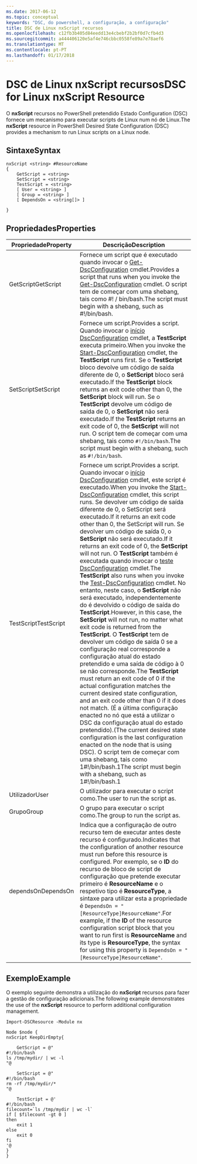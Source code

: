 ```yaml
---
ms.date: 2017-06-12
ms.topic: conceptual
keywords: "DSC, do powershell, a configuração, a configuração"
title: DSC de Linux nxScript recursos
ms.openlocfilehash: c12fb3b405d84eedd13e4cbebf2b2bf0d7cfb4d3
ms.sourcegitcommit: a444406120e5af4e746cbbc0558fe89a7e78aef6
ms.translationtype: MT
ms.contentlocale: pt-PT
ms.lasthandoff: 01/17/2018
---
```

# <a name="dsc-for-linux-nxscript-resource"></a><span data-ttu-id="09562-103">DSC de Linux nxScript recursos</span><span class="sxs-lookup"><span data-stu-id="09562-103">DSC for Linux nxScript Resource</span></span>

<span data-ttu-id="09562-104">O **nxScript** recursos no PowerShell pretendido Estado Configuration (DSC) fornece um mecanismo para executar scripts de Linux num nó de Linux.</span><span class="sxs-lookup"><span data-stu-id="09562-104">The **nxScript** resource in PowerShell Desired State Configuration (DSC) provides a mechanism to run Linux scripts on a Linux node.</span></span>

## <a name="syntax"></a><span data-ttu-id="09562-105">Sintaxe</span><span class="sxs-lookup"><span data-stu-id="09562-105">Syntax</span></span>

```
nxScript <string> #ResourceName
{
    GetScript = <string>
    SetScript = <string>
    TestScript = <string>
    [ User = <string> ]
    [ Group = <string> ]
    [ DependsOn = <string[]> ]

}
```

## <a name="properties"></a><span data-ttu-id="09562-106">Propriedades</span><span class="sxs-lookup"><span data-stu-id="09562-106">Properties</span></span>

|  <span data-ttu-id="09562-107">Propriedade</span><span class="sxs-lookup"><span data-stu-id="09562-107">Property</span></span> |  <span data-ttu-id="09562-108">Descrição</span><span class="sxs-lookup"><span data-stu-id="09562-108">Description</span></span> | 
|---|---|
| <span data-ttu-id="09562-109">GetScript</span><span class="sxs-lookup"><span data-stu-id="09562-109">GetScript</span></span>| <span data-ttu-id="09562-110">Fornece um script que é executado quando invocar o [Get-DscConfiguration](https://technet.microsoft.com/en-us/library/dn521625.aspx) cmdlet.</span><span class="sxs-lookup"><span data-stu-id="09562-110">Provides a script that runs when you invoke the [Get-DscConfiguration](https://technet.microsoft.com/en-us/library/dn521625.aspx) cmdlet.</span></span> <span data-ttu-id="09562-111">O script tem de começar com uma shebang, tais como #! / bin/bash.</span><span class="sxs-lookup"><span data-stu-id="09562-111">The script must begin with a shebang, such as #!/bin/bash.</span></span>| 
| <span data-ttu-id="09562-112">SetScript</span><span class="sxs-lookup"><span data-stu-id="09562-112">SetScript</span></span>| <span data-ttu-id="09562-113">Fornece um script.</span><span class="sxs-lookup"><span data-stu-id="09562-113">Provides a script.</span></span> <span data-ttu-id="09562-114">Quando invocar o [início DscConfiguration](https://technet.microsoft.com/en-us/library/dn521623.aspx) cmdlet, a **TestScript** executa primeiro.</span><span class="sxs-lookup"><span data-stu-id="09562-114">When you invoke the [Start-DscConfiguration](https://technet.microsoft.com/en-us/library/dn521623.aspx) cmdlet, the **TestScript** runs first.</span></span> <span data-ttu-id="09562-115">Se o **TestScript** bloco devolve um código de saída diferente de 0, o **SetScript** bloco será executado.</span><span class="sxs-lookup"><span data-stu-id="09562-115">If the **TestScript** block returns an exit code other than 0, the **SetScript** block will run.</span></span> <span data-ttu-id="09562-116">Se o **TestScript** devolve um código de saída de 0, o **SetScript** não será executado.</span><span class="sxs-lookup"><span data-stu-id="09562-116">If the **TestScript** returns an exit code of 0, the **SetScript** will not run.</span></span> <span data-ttu-id="09562-117">O script tem de começar com uma shebang, tais como `#!/bin/bash`.</span><span class="sxs-lookup"><span data-stu-id="09562-117">The script must begin with a shebang, such as `#!/bin/bash`.</span></span>| 
| <span data-ttu-id="09562-118">TestScript</span><span class="sxs-lookup"><span data-stu-id="09562-118">TestScript</span></span>| <span data-ttu-id="09562-119">Fornece um script.</span><span class="sxs-lookup"><span data-stu-id="09562-119">Provides a script.</span></span> <span data-ttu-id="09562-120">Quando invocar o [início DscConfiguration](https://technet.microsoft.com/en-us/library/dn521623.aspx) cmdlet, este script é executado.</span><span class="sxs-lookup"><span data-stu-id="09562-120">When you invoke the [Start-DscConfiguration](https://technet.microsoft.com/en-us/library/dn521623.aspx) cmdlet, this script runs.</span></span> <span data-ttu-id="09562-121">Se devolver um código de saída diferente de 0, o SetScript será executado.</span><span class="sxs-lookup"><span data-stu-id="09562-121">If it returns an exit code other than 0, the SetScript will run.</span></span> <span data-ttu-id="09562-122">Se devolver um código de saída 0, o **SetScript** não será executado.</span><span class="sxs-lookup"><span data-stu-id="09562-122">If it returns an exit code of 0, the **SetScript** will not run.</span></span> <span data-ttu-id="09562-123">O **TestScript** também é executada quando invocar o [teste DscConfiguration](https://technet.microsoft.com/en-us/library/dn407382.aspx) cmdlet.</span><span class="sxs-lookup"><span data-stu-id="09562-123">The **TestScript** also runs when you invoke the [Test-DscConfiguration](https://technet.microsoft.com/en-us/library/dn407382.aspx) cmdlet.</span></span> <span data-ttu-id="09562-124">No entanto, neste caso, o **SetScript** não será executado, independentemente do é devolvido o código de saída do **TestScript**.</span><span class="sxs-lookup"><span data-stu-id="09562-124">However, in this case, the **SetScript** will not run, no matter what exit code is returned from the **TestScript**.</span></span> <span data-ttu-id="09562-125">O **TestScript** tem de devolver um código de saída 0 se a configuração real corresponde a configuração atual do estado pretendido e uma saída de código à 0 se não corresponde.</span><span class="sxs-lookup"><span data-stu-id="09562-125">The **TestScript** must return an exit code of 0 if the actual configuration matches the current desired state configuration, and an exit code other than 0 if it does not match.</span></span> <span data-ttu-id="09562-126">(É a última configuração enacted no nó que está a utilizar o DSC da configuração atual do estado pretendido).</span><span class="sxs-lookup"><span data-stu-id="09562-126">(The current desired state configuration is the last configuration enacted on the node that is using DSC).</span></span> <span data-ttu-id="09562-127">O script tem de começar com uma shebang, tais como 1#!/bin/bash.1</span><span class="sxs-lookup"><span data-stu-id="09562-127">The script must begin with a shebang, such as 1#!/bin/bash.1</span></span>| 
| <span data-ttu-id="09562-128">Utilizador</span><span class="sxs-lookup"><span data-stu-id="09562-128">User</span></span>| <span data-ttu-id="09562-129">O utilizador para executar o script como.</span><span class="sxs-lookup"><span data-stu-id="09562-129">The user to run the script as.</span></span>| 
| <span data-ttu-id="09562-130">Grupo</span><span class="sxs-lookup"><span data-stu-id="09562-130">Group</span></span>| <span data-ttu-id="09562-131">O grupo para executar o script como.</span><span class="sxs-lookup"><span data-stu-id="09562-131">The group to run the script as.</span></span>| 
| <span data-ttu-id="09562-132">dependsOn</span><span class="sxs-lookup"><span data-stu-id="09562-132">DependsOn</span></span> | <span data-ttu-id="09562-133">Indica que a configuração de outro recurso tem de executar antes deste recurso é configurado.</span><span class="sxs-lookup"><span data-stu-id="09562-133">Indicates that the configuration of another resource must run before this resource is configured.</span></span> <span data-ttu-id="09562-134">Por exemplo, se o **ID** do recurso de bloco de script de configuração que pretende executar primeiro é **ResourceName** e o respetivo tipo é **ResourceType**, a sintaxe para utilizar esta a propriedade é `DependsOn = "[ResourceType]ResourceName"`.</span><span class="sxs-lookup"><span data-stu-id="09562-134">For example, if the **ID** of the resource configuration script block that you want to run first is **ResourceName** and its type is **ResourceType**, the syntax for using this property is `DependsOn = "[ResourceType]ResourceName"`.</span></span>| 

## <a name="example"></a><span data-ttu-id="09562-135">Exemplo</span><span class="sxs-lookup"><span data-stu-id="09562-135">Example</span></span>

<span data-ttu-id="09562-136">O exemplo seguinte demonstra a utilização do **nxScript** recursos para fazer a gestão de configuração adicionais.</span><span class="sxs-lookup"><span data-stu-id="09562-136">The following example demonstrates the use of the **nxScript** resource to perform additional configuration management.</span></span>

```
Import-DSCResource -Module nx 

Node $node {
nxScript KeepDirEmpty{

    GetScript = @"
#!/bin/bash
ls /tmp/mydir/ | wc -l
"@

    SetScript = @"
#!/bin/bash
rm -rf /tmp/mydir/*
"@

    TestScript = @'
#!/bin/bash
filecount=`ls /tmp/mydir | wc -l`
if [ $filecount -gt 0 ]
then
    exit 1
else
    exit 0
fi
'@
} 
}
```

